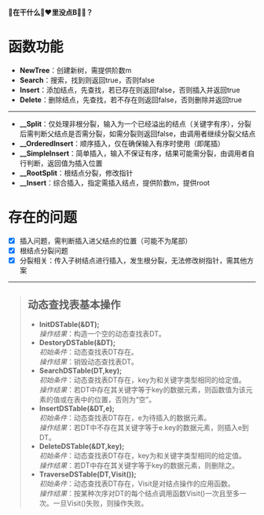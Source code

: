 **👴在干什么🍋❤里没点B🌲🐎？**
# 函数功能
+ **NewTree**：创建新树，需提供阶数m
+ **Search**：搜索，找到则返回true，否则false
+ **Insert**：添加结点，先查找，若已存在则返回false，否则插入并返回true
+ **Delete**：删除结点，先查找，若不存在则返回false，否则删除并返回true
***
+ **__Split**：仅处理非根分裂，输入为一个已经溢出的结点（关键字有序），分裂后需判断父结点是否需分裂，如需分裂则返回false，由调用者继续分裂父结点
+ **__OrderedInsert**：顺序插入，仅在确保输入有序时使用（即尾插）
+ **__SimpleInsert**：简单插入，输入不保证有序，结果可能需分裂，由调用者自行判断，返回值为插入位置
+ **__RootSplit**：根结点分裂，修改指针
+ **__Insert**：综合插入，指定需插入结点，提供阶数m，提供root
# 存在的问题
+ [x] 插入问题，需判断插入进父结点的位置（可能不为尾部）
+ [x] 根结点分裂问题
+ [x] 分裂相关：传入子树结点进行插入，发生根分裂，无法修改树指针，需其他方案
***
> ## 动态查找表基本操作
> + **InitDSTable(&DT);**  
>   *操作结果*：构造一个空的动态查找表DT。
> + **DestoryDSTable(&DT);**  
>   *初始条件*：动态查找表DT存在。  
>   *操作结果*：销毁动态查找表DT。
> + **SearchDSTable(DT,key);**  
>   *初始条件*：动态查找表DT存在，key为和关键字类型相同的给定值。  
>   *操作结果*：若DT中存在其关键字等于key的数据元素，则函数值为该元素的值或在表中的位置，否则为“空”。
> + **InsertDSTable(&DT,e);**  
>   *初始条件*：动态查找表DT存在，e为待插入的数据元素。  
>   *操作结果*：若DT中不存在其关键字等于e.key的数据元素，则插入e到DT。
> + **DeleteDSTable(&DT,key);**  
>   *初始条件*：动态查找表DT存在，key为和关键字类型相同的给定值。  
>   *操作结果*：若DT中存在其关键字等于key的数据元素，则删除之。
> + **TraverseDSTable(DT,Visit());**  
>   *初始条件*：动态查找表DT存在，Visit是对结点操作的应用函数。  
>   *操作结果*：按某种次序对DT的每个结点调用函数Visit()一次且至多一次。一旦Visit()失败，则操作失败。